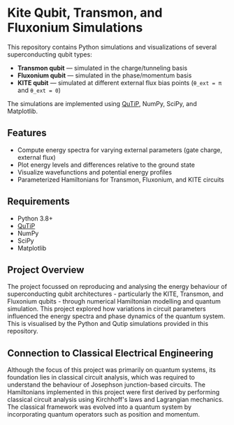 # Kite Qubit, Transmon, and Fluxonium Simulations

This repository contains Python simulations and visualizations of several superconducting qubit types:

- **Transmon qubit** — simulated in the charge/tunneling basis  
- **Fluxonium qubit** — simulated in the phase/momentum basis  
- **KITE qubit** — simulated at different external flux bias points (`θ_ext = π` and `θ_ext = 0`)

The simulations are implemented using [QuTiP](http://qutip.org/), NumPy, SciPy, and Matplotlib.

## Features
- Compute energy spectra for varying external parameters (gate charge, external flux)
- Plot energy levels and differences relative to the ground state
- Visualize wavefunctions and potential energy profiles
- Parameterized Hamiltonians for Transmon, Fluxonium, and KITE circuits

## Requirements
- Python 3.8+
- [QuTiP](http://qutip.org/)
- NumPy
- SciPy
- Matplotlib

## Project Overview

The project focussed on reproducing and analysing the energy behaviour of superconducting qubit architectures - particularly the KITE, Transmon, and Fluxonium qubits - through numerical Hamiltonian modelling and quantum simulation. This project explored how variations in circuit parameters influenced the energy spectra and phase dynamics of the quantum system. This is visualised by the Python and Qutip simulations provided in this repository.


## Connection to Classical Electrical Engineering

Although the focus of this project was primarily on quantum systems, its foundation lies in classical circuit analysis, which was required to understand the behaviour of Josephson junction-based circuits. The Hamiltonians implemented in this project were first derived by performing classical circuit analysis using Kirchhoff's laws and Lagrangian mechanics. The classical framework was evolved into a quantum system by incorporating quantum operators such as position and momentum.



